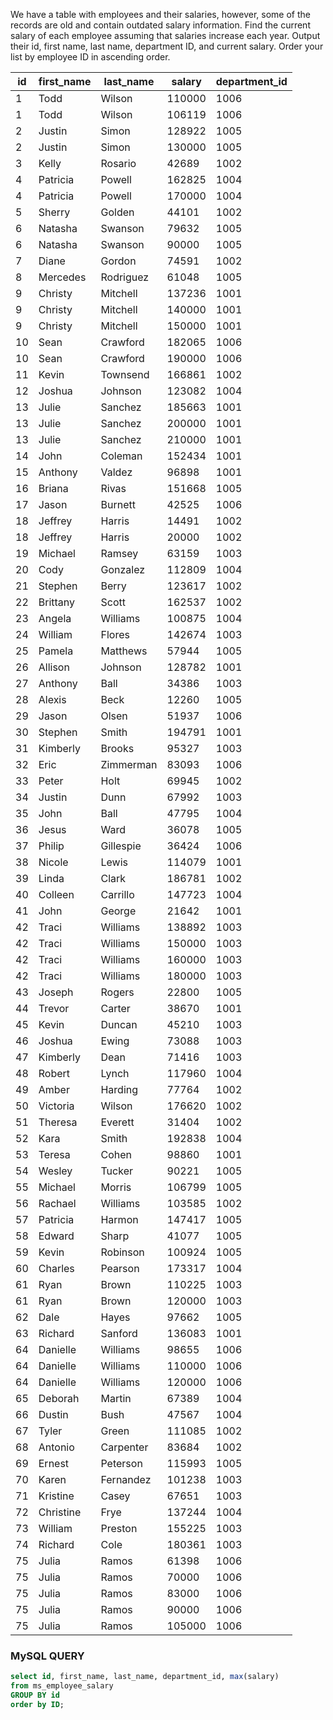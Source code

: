 We have a table with employees and their salaries, however, some of the records are old and contain outdated salary information. Find the current salary of each employee assuming that salaries increase each year. Output their id, first name, last name, department ID, and current salary. Order your list by employee ID in ascending order.

<table class="ResultsTable__table"><thead><tr class="ResultsTable__header-row"><th class="ResultsTable__header-cell">id</th><th class="ResultsTable__header-cell">first_name</th><th class="ResultsTable__header-cell">last_name</th><th class="ResultsTable__header-cell">salary</th><th class="ResultsTable__header-cell">department_id</th></tr></thead><tbody><tr class="ResultsTable__row "><td class="ResultsTable__cell">1</td><td class="ResultsTable__cell">Todd</td><td class="ResultsTable__cell">Wilson</td><td class="ResultsTable__cell">110000</td><td class="ResultsTable__cell">1006</td></tr><tr class="ResultsTable__row "><td class="ResultsTable__cell">1</td><td class="ResultsTable__cell">Todd</td><td class="ResultsTable__cell">Wilson</td><td class="ResultsTable__cell">106119</td><td class="ResultsTable__cell">1006</td></tr><tr class="ResultsTable__row "><td class="ResultsTable__cell">2</td><td class="ResultsTable__cell">Justin</td><td class="ResultsTable__cell">Simon</td><td class="ResultsTable__cell">128922</td><td class="ResultsTable__cell">1005</td></tr><tr class="ResultsTable__row "><td class="ResultsTable__cell">2</td><td class="ResultsTable__cell">Justin</td><td class="ResultsTable__cell">Simon</td><td class="ResultsTable__cell">130000</td><td class="ResultsTable__cell">1005</td></tr><tr class="ResultsTable__row "><td class="ResultsTable__cell">3</td><td class="ResultsTable__cell">Kelly</td><td class="ResultsTable__cell">Rosario</td><td class="ResultsTable__cell">42689</td><td class="ResultsTable__cell">1002</td></tr><tr class="ResultsTable__row "><td class="ResultsTable__cell">4</td><td class="ResultsTable__cell">Patricia</td><td class="ResultsTable__cell">Powell</td><td class="ResultsTable__cell">162825</td><td class="ResultsTable__cell">1004</td></tr><tr class="ResultsTable__row "><td class="ResultsTable__cell">4</td><td class="ResultsTable__cell">Patricia</td><td class="ResultsTable__cell">Powell</td><td class="ResultsTable__cell">170000</td><td class="ResultsTable__cell">1004</td></tr><tr class="ResultsTable__row "><td class="ResultsTable__cell">5</td><td class="ResultsTable__cell">Sherry</td><td class="ResultsTable__cell">Golden</td><td class="ResultsTable__cell">44101</td><td class="ResultsTable__cell">1002</td></tr><tr class="ResultsTable__row "><td class="ResultsTable__cell">6</td><td class="ResultsTable__cell">Natasha</td><td class="ResultsTable__cell">Swanson</td><td class="ResultsTable__cell">79632</td><td class="ResultsTable__cell">1005</td></tr><tr class="ResultsTable__row "><td class="ResultsTable__cell">6</td><td class="ResultsTable__cell">Natasha</td><td class="ResultsTable__cell">Swanson</td><td class="ResultsTable__cell">90000</td><td class="ResultsTable__cell">1005</td></tr><tr class="ResultsTable__row "><td class="ResultsTable__cell">7</td><td class="ResultsTable__cell">Diane</td><td class="ResultsTable__cell">Gordon</td><td class="ResultsTable__cell">74591</td><td class="ResultsTable__cell">1002</td></tr><tr class="ResultsTable__row "><td class="ResultsTable__cell">8</td><td class="ResultsTable__cell">Mercedes</td><td class="ResultsTable__cell">Rodriguez</td><td class="ResultsTable__cell">61048</td><td class="ResultsTable__cell">1005</td></tr><tr class="ResultsTable__row "><td class="ResultsTable__cell">9</td><td class="ResultsTable__cell">Christy</td><td class="ResultsTable__cell">Mitchell</td><td class="ResultsTable__cell">137236</td><td class="ResultsTable__cell">1001</td></tr><tr class="ResultsTable__row "><td class="ResultsTable__cell">9</td><td class="ResultsTable__cell">Christy</td><td class="ResultsTable__cell">Mitchell</td><td class="ResultsTable__cell">140000</td><td class="ResultsTable__cell">1001</td></tr><tr class="ResultsTable__row "><td class="ResultsTable__cell">9</td><td class="ResultsTable__cell">Christy</td><td class="ResultsTable__cell">Mitchell</td><td class="ResultsTable__cell">150000</td><td class="ResultsTable__cell">1001</td></tr><tr class="ResultsTable__row "><td class="ResultsTable__cell">10</td><td class="ResultsTable__cell">Sean</td><td class="ResultsTable__cell">Crawford</td><td class="ResultsTable__cell">182065</td><td class="ResultsTable__cell">1006</td></tr><tr class="ResultsTable__row "><td class="ResultsTable__cell">10</td><td class="ResultsTable__cell">Sean</td><td class="ResultsTable__cell">Crawford</td><td class="ResultsTable__cell">190000</td><td class="ResultsTable__cell">1006</td></tr><tr class="ResultsTable__row "><td class="ResultsTable__cell">11</td><td class="ResultsTable__cell">Kevin</td><td class="ResultsTable__cell">Townsend</td><td class="ResultsTable__cell">166861</td><td class="ResultsTable__cell">1002</td></tr><tr class="ResultsTable__row "><td class="ResultsTable__cell">12</td><td class="ResultsTable__cell">Joshua</td><td class="ResultsTable__cell">Johnson</td><td class="ResultsTable__cell">123082</td><td class="ResultsTable__cell">1004</td></tr><tr class="ResultsTable__row "><td class="ResultsTable__cell">13</td><td class="ResultsTable__cell">Julie</td><td class="ResultsTable__cell">Sanchez</td><td class="ResultsTable__cell">185663</td><td class="ResultsTable__cell">1001</td></tr><tr class="ResultsTable__row "><td class="ResultsTable__cell">13</td><td class="ResultsTable__cell">Julie</td><td class="ResultsTable__cell">Sanchez</td><td class="ResultsTable__cell">200000</td><td class="ResultsTable__cell">1001</td></tr><tr class="ResultsTable__row "><td class="ResultsTable__cell">13</td><td class="ResultsTable__cell">Julie</td><td class="ResultsTable__cell">Sanchez</td><td class="ResultsTable__cell">210000</td><td class="ResultsTable__cell">1001</td></tr><tr class="ResultsTable__row "><td class="ResultsTable__cell">14</td><td class="ResultsTable__cell">John</td><td class="ResultsTable__cell">Coleman</td><td class="ResultsTable__cell">152434</td><td class="ResultsTable__cell">1001</td></tr><tr class="ResultsTable__row "><td class="ResultsTable__cell">15</td><td class="ResultsTable__cell">Anthony</td><td class="ResultsTable__cell">Valdez</td><td class="ResultsTable__cell">96898</td><td class="ResultsTable__cell">1001</td></tr><tr class="ResultsTable__row "><td class="ResultsTable__cell">16</td><td class="ResultsTable__cell">Briana</td><td class="ResultsTable__cell">Rivas</td><td class="ResultsTable__cell">151668</td><td class="ResultsTable__cell">1005</td></tr><tr class="ResultsTable__row "><td class="ResultsTable__cell">17</td><td class="ResultsTable__cell">Jason</td><td class="ResultsTable__cell">Burnett</td><td class="ResultsTable__cell">42525</td><td class="ResultsTable__cell">1006</td></tr><tr class="ResultsTable__row "><td class="ResultsTable__cell">18</td><td class="ResultsTable__cell">Jeffrey</td><td class="ResultsTable__cell">Harris</td><td class="ResultsTable__cell">14491</td><td class="ResultsTable__cell">1002</td></tr><tr class="ResultsTable__row "><td class="ResultsTable__cell">18</td><td class="ResultsTable__cell">Jeffrey</td><td class="ResultsTable__cell">Harris</td><td class="ResultsTable__cell">20000</td><td class="ResultsTable__cell">1002</td></tr><tr class="ResultsTable__row "><td class="ResultsTable__cell">19</td><td class="ResultsTable__cell">Michael</td><td class="ResultsTable__cell">Ramsey</td><td class="ResultsTable__cell">63159</td><td class="ResultsTable__cell">1003</td></tr><tr class="ResultsTable__row "><td class="ResultsTable__cell">20</td><td class="ResultsTable__cell">Cody</td><td class="ResultsTable__cell">Gonzalez</td><td class="ResultsTable__cell">112809</td><td class="ResultsTable__cell">1004</td></tr><tr class="ResultsTable__row "><td class="ResultsTable__cell">21</td><td class="ResultsTable__cell">Stephen</td><td class="ResultsTable__cell">Berry</td><td class="ResultsTable__cell">123617</td><td class="ResultsTable__cell">1002</td></tr><tr class="ResultsTable__row "><td class="ResultsTable__cell">22</td><td class="ResultsTable__cell">Brittany</td><td class="ResultsTable__cell">Scott</td><td class="ResultsTable__cell">162537</td><td class="ResultsTable__cell">1002</td></tr><tr class="ResultsTable__row "><td class="ResultsTable__cell">23</td><td class="ResultsTable__cell">Angela</td><td class="ResultsTable__cell">Williams</td><td class="ResultsTable__cell">100875</td><td class="ResultsTable__cell">1004</td></tr><tr class="ResultsTable__row "><td class="ResultsTable__cell">24</td><td class="ResultsTable__cell">William</td><td class="ResultsTable__cell">Flores</td><td class="ResultsTable__cell">142674</td><td class="ResultsTable__cell">1003</td></tr><tr class="ResultsTable__row "><td class="ResultsTable__cell">25</td><td class="ResultsTable__cell">Pamela</td><td class="ResultsTable__cell">Matthews</td><td class="ResultsTable__cell">57944</td><td class="ResultsTable__cell">1005</td></tr><tr class="ResultsTable__row "><td class="ResultsTable__cell">26</td><td class="ResultsTable__cell">Allison</td><td class="ResultsTable__cell">Johnson</td><td class="ResultsTable__cell">128782</td><td class="ResultsTable__cell">1001</td></tr><tr class="ResultsTable__row "><td class="ResultsTable__cell">27</td><td class="ResultsTable__cell">Anthony</td><td class="ResultsTable__cell">Ball</td><td class="ResultsTable__cell">34386</td><td class="ResultsTable__cell">1003</td></tr><tr class="ResultsTable__row "><td class="ResultsTable__cell">28</td><td class="ResultsTable__cell">Alexis</td><td class="ResultsTable__cell">Beck</td><td class="ResultsTable__cell">12260</td><td class="ResultsTable__cell">1005</td></tr><tr class="ResultsTable__row "><td class="ResultsTable__cell">29</td><td class="ResultsTable__cell">Jason</td><td class="ResultsTable__cell">Olsen</td><td class="ResultsTable__cell">51937</td><td class="ResultsTable__cell">1006</td></tr><tr class="ResultsTable__row "><td class="ResultsTable__cell">30</td><td class="ResultsTable__cell">Stephen</td><td class="ResultsTable__cell">Smith</td><td class="ResultsTable__cell">194791</td><td class="ResultsTable__cell">1001</td></tr><tr class="ResultsTable__row "><td class="ResultsTable__cell">31</td><td class="ResultsTable__cell">Kimberly</td><td class="ResultsTable__cell">Brooks</td><td class="ResultsTable__cell">95327</td><td class="ResultsTable__cell">1003</td></tr><tr class="ResultsTable__row "><td class="ResultsTable__cell">32</td><td class="ResultsTable__cell">Eric</td><td class="ResultsTable__cell">Zimmerman</td><td class="ResultsTable__cell">83093</td><td class="ResultsTable__cell">1006</td></tr><tr class="ResultsTable__row "><td class="ResultsTable__cell">33</td><td class="ResultsTable__cell">Peter</td><td class="ResultsTable__cell">Holt</td><td class="ResultsTable__cell">69945</td><td class="ResultsTable__cell">1002</td></tr><tr class="ResultsTable__row "><td class="ResultsTable__cell">34</td><td class="ResultsTable__cell">Justin</td><td class="ResultsTable__cell">Dunn</td><td class="ResultsTable__cell">67992</td><td class="ResultsTable__cell">1003</td></tr><tr class="ResultsTable__row "><td class="ResultsTable__cell">35</td><td class="ResultsTable__cell">John</td><td class="ResultsTable__cell">Ball</td><td class="ResultsTable__cell">47795</td><td class="ResultsTable__cell">1004</td></tr><tr class="ResultsTable__row "><td class="ResultsTable__cell">36</td><td class="ResultsTable__cell">Jesus</td><td class="ResultsTable__cell">Ward</td><td class="ResultsTable__cell">36078</td><td class="ResultsTable__cell">1005</td></tr><tr class="ResultsTable__row "><td class="ResultsTable__cell">37</td><td class="ResultsTable__cell">Philip</td><td class="ResultsTable__cell">Gillespie</td><td class="ResultsTable__cell">36424</td><td class="ResultsTable__cell">1006</td></tr><tr class="ResultsTable__row "><td class="ResultsTable__cell">38</td><td class="ResultsTable__cell">Nicole</td><td class="ResultsTable__cell">Lewis</td><td class="ResultsTable__cell">114079</td><td class="ResultsTable__cell">1001</td></tr><tr class="ResultsTable__row "><td class="ResultsTable__cell">39</td><td class="ResultsTable__cell">Linda</td><td class="ResultsTable__cell">Clark</td><td class="ResultsTable__cell">186781</td><td class="ResultsTable__cell">1002</td></tr><tr class="ResultsTable__row "><td class="ResultsTable__cell">40</td><td class="ResultsTable__cell">Colleen</td><td class="ResultsTable__cell">Carrillo</td><td class="ResultsTable__cell">147723</td><td class="ResultsTable__cell">1004</td></tr><tr class="ResultsTable__row "><td class="ResultsTable__cell">41</td><td class="ResultsTable__cell">John</td><td class="ResultsTable__cell">George</td><td class="ResultsTable__cell">21642</td><td class="ResultsTable__cell">1001</td></tr><tr class="ResultsTable__row "><td class="ResultsTable__cell">42</td><td class="ResultsTable__cell">Traci</td><td class="ResultsTable__cell">Williams</td><td class="ResultsTable__cell">138892</td><td class="ResultsTable__cell">1003</td></tr><tr class="ResultsTable__row "><td class="ResultsTable__cell">42</td><td class="ResultsTable__cell">Traci</td><td class="ResultsTable__cell">Williams</td><td class="ResultsTable__cell">150000</td><td class="ResultsTable__cell">1003</td></tr><tr class="ResultsTable__row "><td class="ResultsTable__cell">42</td><td class="ResultsTable__cell">Traci</td><td class="ResultsTable__cell">Williams</td><td class="ResultsTable__cell">160000</td><td class="ResultsTable__cell">1003</td></tr><tr class="ResultsTable__row "><td class="ResultsTable__cell">42</td><td class="ResultsTable__cell">Traci</td><td class="ResultsTable__cell">Williams</td><td class="ResultsTable__cell">180000</td><td class="ResultsTable__cell">1003</td></tr><tr class="ResultsTable__row "><td class="ResultsTable__cell">43</td><td class="ResultsTable__cell">Joseph</td><td class="ResultsTable__cell">Rogers</td><td class="ResultsTable__cell">22800</td><td class="ResultsTable__cell">1005</td></tr><tr class="ResultsTable__row "><td class="ResultsTable__cell">44</td><td class="ResultsTable__cell">Trevor</td><td class="ResultsTable__cell">Carter</td><td class="ResultsTable__cell">38670</td><td class="ResultsTable__cell">1001</td></tr><tr class="ResultsTable__row "><td class="ResultsTable__cell">45</td><td class="ResultsTable__cell">Kevin</td><td class="ResultsTable__cell">Duncan</td><td class="ResultsTable__cell">45210</td><td class="ResultsTable__cell">1003</td></tr><tr class="ResultsTable__row "><td class="ResultsTable__cell">46</td><td class="ResultsTable__cell">Joshua</td><td class="ResultsTable__cell">Ewing</td><td class="ResultsTable__cell">73088</td><td class="ResultsTable__cell">1003</td></tr><tr class="ResultsTable__row "><td class="ResultsTable__cell">47</td><td class="ResultsTable__cell">Kimberly</td><td class="ResultsTable__cell">Dean</td><td class="ResultsTable__cell">71416</td><td class="ResultsTable__cell">1003</td></tr><tr class="ResultsTable__row "><td class="ResultsTable__cell">48</td><td class="ResultsTable__cell">Robert</td><td class="ResultsTable__cell">Lynch</td><td class="ResultsTable__cell">117960</td><td class="ResultsTable__cell">1004</td></tr><tr class="ResultsTable__row "><td class="ResultsTable__cell">49</td><td class="ResultsTable__cell">Amber</td><td class="ResultsTable__cell">Harding</td><td class="ResultsTable__cell">77764</td><td class="ResultsTable__cell">1002</td></tr><tr class="ResultsTable__row "><td class="ResultsTable__cell">50</td><td class="ResultsTable__cell">Victoria</td><td class="ResultsTable__cell">Wilson</td><td class="ResultsTable__cell">176620</td><td class="ResultsTable__cell">1002</td></tr><tr class="ResultsTable__row "><td class="ResultsTable__cell">51</td><td class="ResultsTable__cell">Theresa</td><td class="ResultsTable__cell">Everett</td><td class="ResultsTable__cell">31404</td><td class="ResultsTable__cell">1002</td></tr><tr class="ResultsTable__row "><td class="ResultsTable__cell">52</td><td class="ResultsTable__cell">Kara</td><td class="ResultsTable__cell">Smith</td><td class="ResultsTable__cell">192838</td><td class="ResultsTable__cell">1004</td></tr><tr class="ResultsTable__row "><td class="ResultsTable__cell">53</td><td class="ResultsTable__cell">Teresa</td><td class="ResultsTable__cell">Cohen</td><td class="ResultsTable__cell">98860</td><td class="ResultsTable__cell">1001</td></tr><tr class="ResultsTable__row "><td class="ResultsTable__cell">54</td><td class="ResultsTable__cell">Wesley</td><td class="ResultsTable__cell">Tucker</td><td class="ResultsTable__cell">90221</td><td class="ResultsTable__cell">1005</td></tr><tr class="ResultsTable__row "><td class="ResultsTable__cell">55</td><td class="ResultsTable__cell">Michael</td><td class="ResultsTable__cell">Morris</td><td class="ResultsTable__cell">106799</td><td class="ResultsTable__cell">1005</td></tr><tr class="ResultsTable__row "><td class="ResultsTable__cell">56</td><td class="ResultsTable__cell">Rachael</td><td class="ResultsTable__cell">Williams</td><td class="ResultsTable__cell">103585</td><td class="ResultsTable__cell">1002</td></tr><tr class="ResultsTable__row "><td class="ResultsTable__cell">57</td><td class="ResultsTable__cell">Patricia</td><td class="ResultsTable__cell">Harmon</td><td class="ResultsTable__cell">147417</td><td class="ResultsTable__cell">1005</td></tr><tr class="ResultsTable__row "><td class="ResultsTable__cell">58</td><td class="ResultsTable__cell">Edward</td><td class="ResultsTable__cell">Sharp</td><td class="ResultsTable__cell">41077</td><td class="ResultsTable__cell">1005</td></tr><tr class="ResultsTable__row "><td class="ResultsTable__cell">59</td><td class="ResultsTable__cell">Kevin</td><td class="ResultsTable__cell">Robinson</td><td class="ResultsTable__cell">100924</td><td class="ResultsTable__cell">1005</td></tr><tr class="ResultsTable__row "><td class="ResultsTable__cell">60</td><td class="ResultsTable__cell">Charles</td><td class="ResultsTable__cell">Pearson</td><td class="ResultsTable__cell">173317</td><td class="ResultsTable__cell">1004</td></tr><tr class="ResultsTable__row "><td class="ResultsTable__cell">61</td><td class="ResultsTable__cell">Ryan</td><td class="ResultsTable__cell">Brown</td><td class="ResultsTable__cell">110225</td><td class="ResultsTable__cell">1003</td></tr><tr class="ResultsTable__row "><td class="ResultsTable__cell">61</td><td class="ResultsTable__cell">Ryan</td><td class="ResultsTable__cell">Brown</td><td class="ResultsTable__cell">120000</td><td class="ResultsTable__cell">1003</td></tr><tr class="ResultsTable__row "><td class="ResultsTable__cell">62</td><td class="ResultsTable__cell">Dale</td><td class="ResultsTable__cell">Hayes</td><td class="ResultsTable__cell">97662</td><td class="ResultsTable__cell">1005</td></tr><tr class="ResultsTable__row "><td class="ResultsTable__cell">63</td><td class="ResultsTable__cell">Richard</td><td class="ResultsTable__cell">Sanford</td><td class="ResultsTable__cell">136083</td><td class="ResultsTable__cell">1001</td></tr><tr class="ResultsTable__row "><td class="ResultsTable__cell">64</td><td class="ResultsTable__cell">Danielle</td><td class="ResultsTable__cell">Williams</td><td class="ResultsTable__cell">98655</td><td class="ResultsTable__cell">1006</td></tr><tr class="ResultsTable__row "><td class="ResultsTable__cell">64</td><td class="ResultsTable__cell">Danielle</td><td class="ResultsTable__cell">Williams</td><td class="ResultsTable__cell">110000</td><td class="ResultsTable__cell">1006</td></tr><tr class="ResultsTable__row "><td class="ResultsTable__cell">64</td><td class="ResultsTable__cell">Danielle</td><td class="ResultsTable__cell">Williams</td><td class="ResultsTable__cell">120000</td><td class="ResultsTable__cell">1006</td></tr><tr class="ResultsTable__row "><td class="ResultsTable__cell">65</td><td class="ResultsTable__cell">Deborah</td><td class="ResultsTable__cell">Martin</td><td class="ResultsTable__cell">67389</td><td class="ResultsTable__cell">1004</td></tr><tr class="ResultsTable__row "><td class="ResultsTable__cell">66</td><td class="ResultsTable__cell">Dustin</td><td class="ResultsTable__cell">Bush</td><td class="ResultsTable__cell">47567</td><td class="ResultsTable__cell">1004</td></tr><tr class="ResultsTable__row "><td class="ResultsTable__cell">67</td><td class="ResultsTable__cell">Tyler</td><td class="ResultsTable__cell">Green</td><td class="ResultsTable__cell">111085</td><td class="ResultsTable__cell">1002</td></tr><tr class="ResultsTable__row "><td class="ResultsTable__cell">68</td><td class="ResultsTable__cell">Antonio</td><td class="ResultsTable__cell">Carpenter</td><td class="ResultsTable__cell">83684</td><td class="ResultsTable__cell">1002</td></tr><tr class="ResultsTable__row "><td class="ResultsTable__cell">69</td><td class="ResultsTable__cell">Ernest</td><td class="ResultsTable__cell">Peterson</td><td class="ResultsTable__cell">115993</td><td class="ResultsTable__cell">1005</td></tr><tr class="ResultsTable__row "><td class="ResultsTable__cell">70</td><td class="ResultsTable__cell">Karen</td><td class="ResultsTable__cell">Fernandez</td><td class="ResultsTable__cell">101238</td><td class="ResultsTable__cell">1003</td></tr><tr class="ResultsTable__row "><td class="ResultsTable__cell">71</td><td class="ResultsTable__cell">Kristine</td><td class="ResultsTable__cell">Casey</td><td class="ResultsTable__cell">67651</td><td class="ResultsTable__cell">1003</td></tr><tr class="ResultsTable__row "><td class="ResultsTable__cell">72</td><td class="ResultsTable__cell">Christine</td><td class="ResultsTable__cell">Frye</td><td class="ResultsTable__cell">137244</td><td class="ResultsTable__cell">1004</td></tr><tr class="ResultsTable__row "><td class="ResultsTable__cell">73</td><td class="ResultsTable__cell">William</td><td class="ResultsTable__cell">Preston</td><td class="ResultsTable__cell">155225</td><td class="ResultsTable__cell">1003</td></tr><tr class="ResultsTable__row "><td class="ResultsTable__cell">74</td><td class="ResultsTable__cell">Richard</td><td class="ResultsTable__cell">Cole</td><td class="ResultsTable__cell">180361</td><td class="ResultsTable__cell">1003</td></tr><tr class="ResultsTable__row "><td class="ResultsTable__cell">75</td><td class="ResultsTable__cell">Julia</td><td class="ResultsTable__cell">Ramos</td><td class="ResultsTable__cell">61398</td><td class="ResultsTable__cell">1006</td></tr><tr class="ResultsTable__row "><td class="ResultsTable__cell">75</td><td class="ResultsTable__cell">Julia</td><td class="ResultsTable__cell">Ramos</td><td class="ResultsTable__cell">70000</td><td class="ResultsTable__cell">1006</td></tr><tr class="ResultsTable__row "><td class="ResultsTable__cell">75</td><td class="ResultsTable__cell">Julia</td><td class="ResultsTable__cell">Ramos</td><td class="ResultsTable__cell">83000</td><td class="ResultsTable__cell">1006</td></tr><tr class="ResultsTable__row "><td class="ResultsTable__cell">75</td><td class="ResultsTable__cell">Julia</td><td class="ResultsTable__cell">Ramos</td><td class="ResultsTable__cell">90000</td><td class="ResultsTable__cell">1006</td></tr><tr class="ResultsTable__row "><td class="ResultsTable__cell">75</td><td class="ResultsTable__cell">Julia</td><td class="ResultsTable__cell">Ramos</td><td class="ResultsTable__cell">105000</td><td class="ResultsTable__cell">1006</td></tr></tbody></table>

### MySQL QUERY

```sql
select id, first_name, last_name, department_id, max(salary)
from ms_employee_salary
GROUP BY id
order by ID;
```